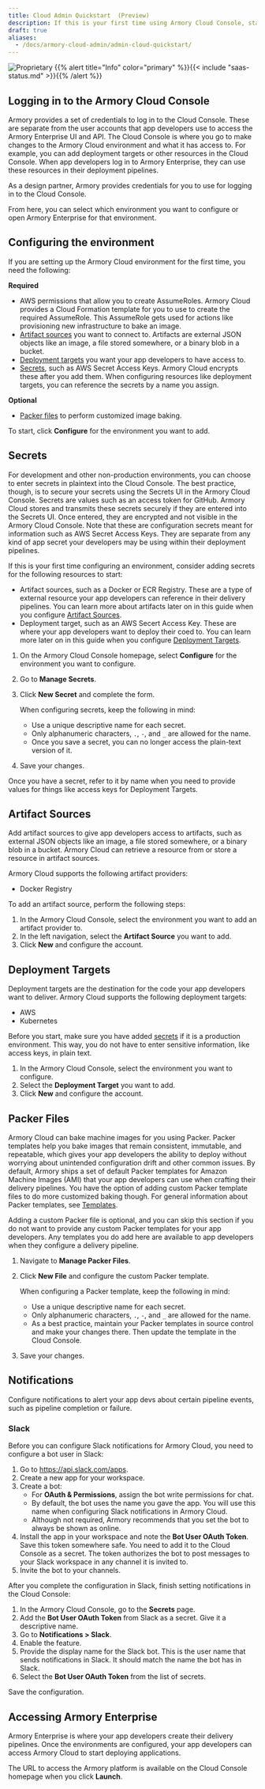 ```yaml
---
title: Cloud Admin Quickstart  (Preview)
description: If this is your first time using Armory Cloud Console, start here. It walks you through using the Armory Cloud Console, from first log in to granting your app developers access to Armory Cloud.
draft: true
aliases:
  - /docs/armory-cloud-admin/admin-cloud-quickstart/
---
```

![Proprietary](/images/proprietary.svg)
{{% alert title="Info" color="primary" %}}{{< include "saas-status.md" >}}{{% /alert %}}

## Logging in to the Armory Cloud Console 

Armory provides a set of credentials to log in to the Cloud Console. These are separate from the user accounts that app developers use to access the Armory Enterprise UI and API. The Cloud Console is where you go to make changes to the Armory Cloud environment and what it has access to. For example, you can add deployment targets or other resources in the Cloud Console. When app developers log in to Armory Enterprise, they can use these resources in their deployment pipelines.

As a design partner, Armory provides credentials for you to use for logging in to the Cloud Console.

From here, you can select which environment you want to configure or open Armory Enterprise for that environment.

## Configuring the environment

If you are setting up the Armory Cloud environment for the first time, you need the following:

**Required**

* AWS permissions that allow you to create AssumeRoles. Armory Cloud provides a Cloud Formation template for you to use to create the required AssumeRole. This AssumeRole gets used for actions like provisioning new infrastructure to bake an image.
* [Artifact sources](#artifact-sources) you want to connect to. Artifacts are external JSON objects like an image, a file stored somewhere, or a binary blob in a bucket.
* [Deployment targets](#deployment-targets) you want your app developers to have access to.
* [Secrets](#secrets), such as AWS Secret Access Keys. Armory Cloud encrypts these after you add them. When configuring resources like deployment targets, you can reference the secrets by a name you assign.
  
**Optional**

* [Packer files](#packer-files) to perform customized image baking.

To start, click **Configure** for the environment you want to add.

## Secrets

For development and other non-production environments, you can choose to enter secrets in plaintext into the Cloud Console. The best practice, though, is to secure your secrets using the Secrets UI in the Armory Cloud Console. Secrets are values such as an access token for GitHub. Armory Cloud stores and transmits these secrets securely if they are entered into the Secrets UI. Once entered, they are encrypted and not visible in the Armory Cloud Console. Note that these are configuration secrets meant for information such as AWS Secret Access Keys. They are separate from any kind of app secret your developers may be using within their deployment pipelines.

If this is your first time configuring an environment, consider adding secrets for the following resources to start:

- Artifact sources, such as a Docker or ECR Registry. These are a type of external resource your app developers can reference in their delivery pipelines. You can learn more about artifacts later on in this guide when you configure [Artifact Sources](#artifact-sources).
- Deployment target, such as an AWS Secert Access Key. These are where your app developers want to deploy their coed to. You can learn more later on in this guide when you configure [Deployment Targets](#deployment-targets).

1. On the Armory Cloud Console homepage, select **Configure** for the environment you want to configure.
2. Go to **Manage Secrets**.
3. Click **New Secret** and complete the form.
   
   When configuring secrets, keep the following in mind:
   
   - Use a unique descriptive name for each secret.
   - Only alphanumeric characters, `.`, `-`, and `_` are allowed for the name.
   - Once you save a secret, you can no longer access the plain-text version of it.
  
4. Save your changes.

Once you have a secret, refer to it by name when you need to provide values for things like access keys for Deployment Targets.

## Artifact Sources

Add artifact sources to give app developers access to artifacts, such as external JSON objects like an image, a file stored somewhere, or a binary blob in a bucket. Armory Cloud can retrieve a resource from or store a resource in artifact sources.

Armory Cloud supports the following artifact providers:

- Docker Registry

To add an artifact source, perform the following steps:

1. In the Armory Cloud Console, select the environment you want to add an artifact provider to.
2. In the left navigation, select the **Artifact Source** you want to add.
3. Click **New** and configure the account.

## Deployment Targets

Deployment targets are the destination for the code your app developers want to deliver. Armory Cloud supports the following deployment targets:

- AWS
- Kubernetes

Before you start, make sure you have added [secrets](#secrets) if it is a production environment. This way, you do not have to enter sensitive information, like access keys, in plain text.

1. In the Armory Cloud Console, select the environment you want to configure.
2. Select the **Deployment Target** you want to add.
3. Click **New** and configure the account.

## Packer Files

Armory Cloud can bake machine images for you using Packer. Packer templates help you bake images that remain consistent, immutable, and repeatable, which gives your app developers the ability to deploy without worrying about unintended configuration drift and other common issues. By default, Armory ships a set of default Packer templates for Amazon Machine Images (AMI) that your app developers can use when crafting their delivery pipelines. You have the option of adding custom Packer template files to do more customized baking though. For general information about Packer templates, see [Templates](https://www.packer.io/docs/templates).

Adding a custom Packer file is optional, and you can skip this section if you do not want to provide any custom Packer templates for your app developers. Any templates you do add here are available to app developers when they configure a delivery pipeline.

1. Navigate to **Manage Packer Files**.
2. Click **New File** and configure the custom Packer template.
   
   When configuring a Packer template, keep the following in mind:
   
   - Use a unique descriptive name for each secret.
   - Only alphanumeric characters, `.`, `-`, and `_` are allowed for the name.
   - As a best practice, maintain your Packer templates in source control and make your changes there. Then update the template in the Cloud Console.

3. Save your changes.

## Notifications

Configure notifications to alert your app devs about certain pipeline events, such as pipeline completion or failure. 

### Slack

Before you can configure Slack notifications for Armory Cloud, you need to configure a bot user in Slack:

1. Go to https://api.slack.com/apps.
2. Create a new app for your workspace.
3. Create a bot:
   * For **OAuth & Permissions**, assign the bot write permissions for chat.
   * By default, the bot uses the name you gave the app. You will use this name when configuring Slack notifications in Armory Cloud.
   * Although not required, Armory recommends that you set the bot to always be shown as online.
4. Install the app in your workspace and note the **Bot User OAuth Token**. Save this token somewhere safe. You need to add it to the Cloud Console as a secret. The token authorizes the bot to post messages to your Slack workspace in any channel it is invited to.
5. Invite the bot to your channels.

After you complete the configuration in Slack, finish setting notifications in the Cloud Console:

1. In the Armory Cloud Console, go to the **Secrets** page.
2. Add the **Bot User OAuth Token** from Slack as a secret. Give it a descriptive name.
3. Go to **Notifications > Slack**.
4. Enable the feature.
5. Provide the display name for the Slack bot. This is the user name that sends notifications in Slack. It should match the name the bot has in Slack.
6. Select the **Bot User OAuth Token** from the list of secrets.

Save the configuration.

<!--### Pipeline Triggers

These are optional but provide a way for your developers to automatically trigger their deployment pipelines. -->

## Accessing Armory Enterprise

Armory Enterprise is where your app developers create their delivery pipelines. Once the environments are configured, your app developers can access Armory Cloud to start deploying applications.

The URL to access the Armory platform is available on the Cloud Console homepage when you click **Launch**.